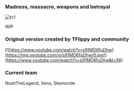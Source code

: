 ### Madness, massacre, weapons and betrayal

![tc1](https://github.com/NoahTheLegend/territory-control/assets/76755422/c6eb9469-bd89-4717-b57c-22f158b0b848)


WIP

### Original version created by TFlippy and community

[![https://www.youtube.com/watch?v=s91MD6fuDhw](https://img.youtube.com/vi/s91MD6fuDhw/0.jpg)](https://www.youtube.com/watch?v=s91MD6fuDhw&t=56)

### Current team
NoahTheLegend, Xeno, Skemonde

